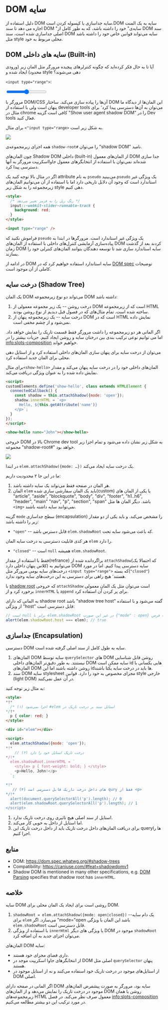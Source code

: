# DOM سایه

دلیل استفاده از DOM سایه جداسازی یا کپسوله کردن است.DOM سایه به یک المنت اجازه می دهد تا سند DOM "سایه‌ی" خود را داشته باشد، که به طور کامل از DOM سند اصلی جداسازی شده است، سند DOM سایه می‌تواند قوانین خاص خود را داشته باشد مثل style محلی مربوط به خود.

## DOM سایه های داخلی (Built-in)

آیا تا به حال فکر کرده‌اید که چگونه کنترلرهای پیچیده مرورگر مثل المان زیر (ورودی محدود) ایجاد شده و style دهی می‌شوند؟

`<input type="range">`:

<p>
<input type="range">
</p>

مرورگر با DOM/CSS آن‌ها را پیاده سازی می‌کند. ساختار DOM این المان‌ها از دیدگاه ما پنهان است ولی با استفاده از developer tools می‌توان به آن‌ها دسترسی پیدا کرد٬ برای مثال در chrome کافی‌ است گزینه "Show user agent shadow DOM" را در Dev tools فعال کنید.

برای مثال `<"input type="range>` به شکل زیر است.

![](shadow-dom-range.png)

همه اجزای زیرمجموعه‌ی `shadow-root#` را می‌توان "shadow DOM" نامید.

چون المان‌های Shadow DOM داخلی (built-in) از المان‌های معمول DOM جدا سازی شده‌اند نمی‌توان با استفاده از انتخابگرهای معمول جاوااسکریپت مرورگر به آنها دسترسی پیدا کرد.

اگر در مثال بالا توجه کنید یک attribute به نام `pseudo` می‌بینید.`pseudo` یک ویژگی غیر استاندارد است که وجود آن دلایل تاریخی دارد اما با استفاده از آن می‌توانیم المان‌های زیرمجموعه را به شکل زیر style دهی کنیم.

```html run autorun
<style>
  /* رنگ ریل را به قرمز تغییر می‌دهد */
  input::-webkit-slider-runnable-track {
    background: red;
  }
</style>

<input type="range" />
```

فراموش نکنید که `pseudo` یک ویژگی غیر استاندارد است. مرورگر‌ها در ابتدا به پیاده‌سازی آزمایشی کنترل‌های داخلی با استفاده از المان‌های DOM کردند بعد از گذشت زمان DOM سایه استاندارد سازی شد تا توسعه دهندگان بتوانند المان‌های کنترلی خود را بسازند.

در ادامه از DOM سایه استاندارد استفاده خواهیم کرد که در [DOM spec](https://dom.spec.whatwg.org/#shadow-trees) توضیحات کاملی از آن موجود است.

## درخت سایه (Shadow Tree)

یک المان DOM می‌تواند دو نوع زیرمجموعه DOM داشته باشد:

1. درخت روشن -- یک زیر مجموعه معمولی از DOM است که از زیرمجموعه HTML ساخته شده است. تمام مثال‌های که در فصول قبل دیدیم از نوع روشن بودند.
2. درخت سایه -- یک زیرمجموعه پنهان از DOM است که در HTML نمایش داده نمی‌شود و از چشم مخفی است.

اگر المانی هر دو زیرمجموعه را داشت مرورگر فقط قسمت تاریک را نمایش خواهد داد. اما می توانیم نوعی ترکیب بندی بین درختان سایه و روشن ایجاد کنیم. جزیات بیشتر را در <info:slots-composition> خواهیم خواند.

می‌توان از درخت سایه برای پنهان سازی المان‌های داخلی استفاده کرد و از استایل دهی محلی برای المان جدید استفاده کرد.

برای مثال`<show-hello>` المان‌های داخلی خود را در درخت سایه پنهان می‌کند و مقدار نمایش داده شده را به عنوان ویژگی دریافت می‌کند.

```html run autorun height=60
<script>
customElements.define('show-hello', class extends HTMLElement {
  connectedCallback() {
    const shadow = this.attachShadow({mode: 'open'});
    shadow.innerHTML = `<p>
      Hello, ${this.getAttribute('name')}
    </p>`;
  }  
});
</script>

<show-hello name="John"></show-hello>
```

خروجی DOM بالا در Chrome dev tool به شکل زیر نشان داده می‌شود و تمام اجزا زیر مجموعه "shadow-root#" خواهد بود.

![](shadow-dom-say-hello.png)

در ابتدا `elem.attachShadow({mode: …})` یک درخت سایه ایجاد می‌کند.

ما در این جا ۲ محدودیت داریم:
1. هر المان در صفحه فقط می‌تواند یک سایه داشته باشد.
2. المان `elem` باید یک المان سفارشی سازی شده(custom) یا یکی از المان های "article", "aside", "blockquote", "body", "div", "footer", "h1..h6", "header", "main" "nav", "p", "section", "span" باشد. دیگر المان ها مثل `<img>` نمی‌توانند سایه داشته باشند.

 گزینه `mode` سطح جداسازی (encapsulation) را مشخص می‌کند. و باید یکی از دو مقدار زیر را داشته باشد:
- `"open"` -- قابل دسترس باشد `elem.shadowRoot` که باعث می‌شود سایه تحت.

هر کدی قابلیت دسترسی به درخت سایه المان `elem` را دارد.
- `"closed"` -- است `null` همیشه `elem.shadowRoot`.

فقط با استفاده از مقدار(refrance) براگردانده شده از `attachShadow`(که احتمالا یک کلاس پنهان داخلی دارد) می‌توانیم به DOM سایه دسترسی پیدا کنیم. اما در مورد درخت‌های سایه بومی مرورگر مثل `<input type="range">` که بسته(`"closed"`) هستند٬ هیچ راهی برای دسترسی به این درخت‌های سایه وجود ندارد.

با [shadow root](https://dom.spec.whatwg.org/#shadowroot) که خروجی `attachShadow` است می‌توان مثل یک المان معمولی برخورد کرد و از `innerHTML` یا `append` برای پر کردن آن استفاده کرد.

به المانی که دارای shadow root باشد "shadow tree host" گفته می‌شود و با استفاده از ویژگی "host" قابل دسترسی است:

```js
// است null برابر با elem.shadowRoot در غیر این صورت {"mode" : open} با فرض
alert(elem.shadowRoot.host === elem); // true
```

## جداسازی (Encapsulation)

دسترسی DOM سایه به طول کامل از سند اصلی گرفته شده است.

1. المان‌های DOM سایه توسط `querySelector` های DOM روشن قابل شناسایی نیستنتد. به طور دقیق‌تر المان‌های داخلی DOM سایه ممکن است id هایی یکسانی با المان‌های DOM روشن داشته باشند اما این idها باید در درخت سایه یکتا باشند.
2. سند DOM سایه stylesheet مجزای مخصوص به خود را دارد. قوانین style خارجی (light DOM) در آن عمل نمی‌کنند.

به مثال زیر توجه کنید:

```html run untrusted height=40
<style>
*!*
  /* اجرا نمی‌شود (۱) #elem استایل سند بر درخت تاریک در 	
*/!*
  p { color: red; }
</style>

<div id="elem"></div>

<script>
  elem.attachShadow({mode: 'open'});
*!*
    // درخت تاریک استایل خود را دارد (۲)
*/!*
  elem.shadowRoot.innerHTML = `
    <style> p { font-weight: bold; } </style>
    <p>Hello, John!</p>
  `;

*!*
   // (۳) ‌های داخل درخت تاریک قابل دسترسی است qury فقط از <p>
*/!*
  alert(document.querySelectorAll('p').length); // 0
  alert(elem.shadowRoot.querySelectorAll('p').length); // 1
</script>  
```

1. استایل از سند اصلی هیچ تاثیری روی درخت تاریک ندارد.
2. اما استایل از داخل به خوبی کار می‌کند.
3. برای دریافت المان‌های داخل درخت تاریک باید از داخل درخت تاریک این query‌ها را اجرا کنیم.

## منابع

- DOM: <https://dom.spec.whatwg.org/#shadow-trees>
- Compatibility: <https://caniuse.com/#feat=shadowdomv1>
- Shadow DOM is mentioned in many other specifications, e.g. [DOM Parsing](https://w3c.github.io/DOM-Parsing/#the-innerhtml-mixin) specifies that shadow root has `innerHTML`.


## خلاصه

سایه DOM روشی است برای ایجاد یک المان محلی برای DOM.

1. `shadowRoot = elem.attachShadow({mode: open|closed})` --یک دام سایه برای `elem` می‌سازد. اگر "mode="open باشد این المان با ویژگی `elem.shadowRoot` قابل دسترسی است.
2. با استفاده از ویژگی `innerHtml` یا ویژگی های دیگر DOM موجود در `shadowRoot` می‌توان اجزای جدید به آن اضافه کرد.

المان‌های DOM سایه:
- داری فضای مجزای خود هستند.
- از انتخابگر‌های جاوا اسکریپت موجد در DOM اصلی مثل `querySelector` پنهان هستند.
- از استایل‌های موجود در درخت تاریک خود استفاده می‌کنند و نه از استایل موجود در DOM اصلی.

اگر المانی در صفحه دارای DOM سایه بود، مرورگر به صورت پیشفرض المان‌های موجود در درخت تاریک را نمایش می‌دهد و از المان‌های DOM روشن یا همان زیرمجموعه‌های HTML معمول صرف نظر می‌کند. در فصل <info:slots-composition> در مورد ترکیب این دو بیشتر مطالعه می‌کنیم.
